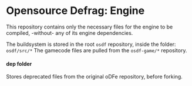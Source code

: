 # Opensource Defrag: Engine
This repository contains only the necessary files for the engine to be compiled, -without- any of its engine dependencies.  

The buildsystem is stored in the root `osdf` repository, inside the folder: `osdf/src/*`
The gamecode files are pulled from the `osdf-game/*` repository.

#### dep folder
Stores deprecated files from the original oDFe repository, before forking.
